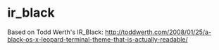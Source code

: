 ir_black
========

Based on Todd Werth's IR_Black: http://toddwerth.com/2008/01/25/a-black-os-x-leopard-terminal-theme-that-is-actually-readable/
